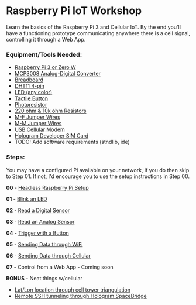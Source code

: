 # Raspberry Pi IoT Workshop

Learn the basics of the Raspberry Pi 3 and Cellular IoT. By the end you'll have a functioning prototype communicating anywhere there is a cell signal, controlling it through a Web App.

### Equipment/Tools Needed:

- [Raspberry Pi 3 or Zero W](https://www.raspberrypi.org/products/raspberry-pi-3-model-b/)
- [MCP3008 Analog-Digital Converter](https://www.adafruit.com/product/856)
- [Breadboard](https://www.adafruit.com/product/239)
- [DHT11 4-pin](https://www.adafruit.com/product/386)
- [LED (any color)](https://www.adafruit.com/product/298)
- [Tactile Button](https://www.adafruit.com/product/367)
- [Photoresistor](https://www.adafruit.com/product/161)
- [220 ohm & 10k ohm Resistors](https://www.adafruit.com/product/2892)
- [M-F Jumper Wires](https://www.adafruit.com/product/1953)
- [M-M Jumper Wires](https://www.adafruit.com/product/1956)
- [USB Cellular Modem](https://hologram.io/store/huawei-ms2131i-usb-cell-modem)
- [Hologram Developer SIM Card](https://hologram.io/devplan/)
- TODO: Add software requirements (stndlib, ide)

### Steps:

You may have a configured Pi available on your network, if you do then skip to Step 01. If not, I'd encourage you to use the setup instructions in Step 00.

**00** - [Headless Raspberry Pi Setup](/00_pi_setup.md)

**01** - [Blink an LED](/01_blink/readme.md)

**02** - [Read a Digital Sensor](/02_digital_sensor/readme.md)

**03** - [Read an Analog Sensor](/03_analog_sensor/readme.md)

**04** - [Trigger with a Button](/04_button/readme.md)

**05** - [Sending Data through WiFi](/05_cloud/readme.md)

**06** - [Sending Data through Cellular](/06_cellular/readme.md)

**07** - Control from a Web App - Coming soon

**BONUS** - Neat things w/cellular
- [Lat/Lon location through cell tower triangulation](https://hologram.io/docs/reference/cloud/python-sdk/#modem-location)
- [Remote SSH tunneling through Hologram SpaceBridge](https://hologram.io/docs/guide/cloud/spacebridge-tunnel/)
